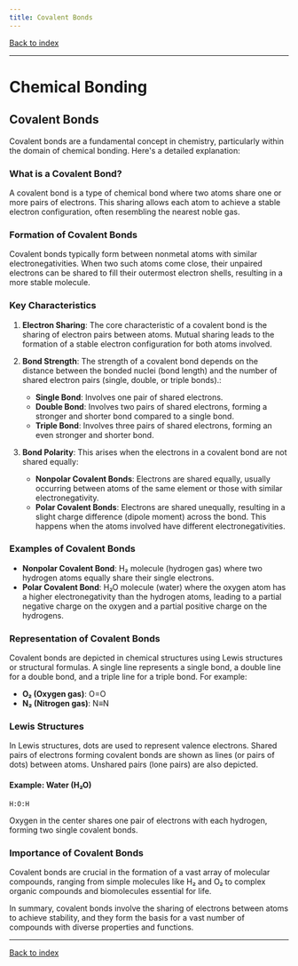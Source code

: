 ```yaml
---
title: Covalent Bonds
---
```


[Back to index](index.html)

---
# Chemical Bonding
## Covalent Bonds

Covalent bonds are a fundamental concept in chemistry, particularly within the domain of chemical bonding. Here's a detailed explanation:

### What is a Covalent Bond?
A covalent bond is a type of chemical bond where two atoms share one or more pairs of electrons. This sharing allows each atom to achieve a stable electron configuration, often resembling the nearest noble gas.

### Formation of Covalent Bonds
Covalent bonds typically form between nonmetal atoms with similar electronegativities. When two such atoms come close, their unpaired electrons can be shared to fill their outermost electron shells, resulting in a more stable molecule.

### Key Characteristics
1. **Electron Sharing**: The core characteristic of a covalent bond is the sharing of electron pairs between atoms. Mutual sharing leads to the formation of a stable electron configuration for both atoms involved.

2. **Bond Strength**: The strength of a covalent bond depends on the distance between the bonded nuclei (bond length) and the number of shared electron pairs (single, double, or triple bonds).:
   - **Single Bond**: Involves one pair of shared electrons.
   - **Double Bond**: Involves two pairs of shared electrons, forming a stronger and shorter bond compared to a single bond.
   - **Triple Bond**: Involves three pairs of shared electrons, forming an even stronger and shorter bond.

3. **Bond Polarity**: This arises when the electrons in a covalent bond are not shared equally:
   - **Nonpolar Covalent Bonds**: Electrons are shared equally, usually occurring between atoms of the same element or those with similar electronegativity.
   - **Polar Covalent Bonds**: Electrons are shared unequally, resulting in a slight charge difference (dipole moment) across the bond. This happens when the atoms involved have different electronegativities.

### Examples of Covalent Bonds
- **Nonpolar Covalent Bond**: H₂ molecule (hydrogen gas) where two hydrogen atoms equally share their single electrons.
- **Polar Covalent Bond**: H₂O molecule (water) where the oxygen atom has a higher electronegativity than the hydrogen atoms, leading to a partial negative charge on the oxygen and a partial positive charge on the hydrogens.

### Representation of Covalent Bonds
Covalent bonds are depicted in chemical structures using Lewis structures or structural formulas. A single line represents a single bond, a double line for a double bond, and a triple line for a triple bond. For example:
- **O₂ (Oxygen gas)**: O=O 
- **N₂ (Nitrogen gas)**: N≡N

### Lewis Structures
In Lewis structures, dots are used to represent valence electrons. Shared pairs of electrons forming covalent bonds are shown as lines (or pairs of dots) between atoms. Unshared pairs (lone pairs) are also depicted.

#### Example: Water (H₂O)
```
H:O:H
```
Oxygen in the center shares one pair of electrons with each hydrogen, forming two single covalent bonds.

### Importance of Covalent Bonds
Covalent bonds are crucial in the formation of a vast array of molecular compounds, ranging from simple molecules like H₂ and O₂ to complex organic compounds and biomolecules essential for life.

In summary, covalent bonds involve the sharing of electrons between atoms to achieve stability, and they form the basis for a vast number of compounds with diverse properties and functions.

---
[Back to index](index.html)
